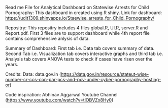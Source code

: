 Read me File for Analytical Dashboard on Statewise Arrests for Child Pornography:
This dashboard in created using R shiny. 
Link for dashboard: https://udit1309.shinyapps.io/Staewise_arrests_for_Child_Pornography/

Repositry:
This repositry includes 4 files global.R, UI.R, server.R and Report.pdf.
First 3 files are to support dashboard while 4th report file contains comprehensive anlysis of data.

Summary of Dashboard:
First tab i.e. Data tab covers summary of data. Second Tab i.e. Visualization tab covers interactive graphs and third tab i.e. Analysis tab covers ANOVA tests to check if cases have risen over the years.

Credits:
Data: data.gov.in (https://data.gov.in/resource/stateut-wise-number-cr-ccs-con-par-pcs-and-pcv-under-cyber-pornography-hosting-or)

Code inspiration: Abhinav Aggarwal Youtube Channel (https://www.youtube.com/watch?v=tlOBVZx8Hy0)
